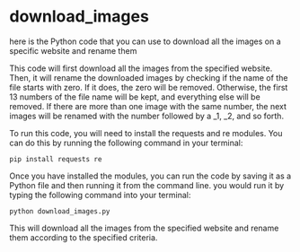 # download_images
  here is the Python code that you can use to download all the images on a specific website and rename them


This code will first download all the images from the specified website. Then, it will rename the downloaded images by checking if the name of the file starts with zero. If it does, the zero will be removed. Otherwise, the first 13 numbers of the file name will be kept, and everything else will be removed. If there are more than one image with the same number, the next images will be renamed with the number followed by a _1, _2, and so forth.

To run this code, you will need to install the requests and re modules. You can do this by running the following command in your terminal:

```
pip install requests re
```

Once you have installed the modules, you can run the code by saving it as a Python file and then running it from the command line.  you would run it by typing the following command into your terminal:

```
python download_images.py
```

This will download all the images from the specified website and rename them according to the specified criteria.

